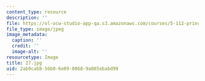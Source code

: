 ```yaml
---
content_type: resource
description: ''
file: https://ol-ocw-studio-app-qa.s3.amazonaws.com/courses/5-112-principles-of-chemical-science-fall-2005/2ab9cab856b06e0900689a085ebabd99_27.jpg
file_type: image/jpeg
image_metadata:
  caption: ''
  credit: ''
  image-alt: ''
resourcetype: Image
title: 27.jpg
uid: 2ab9cab8-56b0-6e09-0068-9a085ebabd99
---
```


